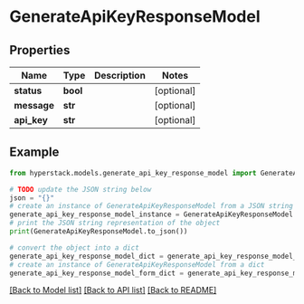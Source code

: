 # GenerateApiKeyResponseModel


## Properties

Name | Type | Description | Notes
------------ | ------------- | ------------- | -------------
**status** | **bool** |  | [optional] 
**message** | **str** |  | [optional] 
**api_key** | **str** |  | [optional] 

## Example

```python
from hyperstack.models.generate_api_key_response_model import GenerateApiKeyResponseModel

# TODO update the JSON string below
json = "{}"
# create an instance of GenerateApiKeyResponseModel from a JSON string
generate_api_key_response_model_instance = GenerateApiKeyResponseModel.from_json(json)
# print the JSON string representation of the object
print(GenerateApiKeyResponseModel.to_json())

# convert the object into a dict
generate_api_key_response_model_dict = generate_api_key_response_model_instance.to_dict()
# create an instance of GenerateApiKeyResponseModel from a dict
generate_api_key_response_model_form_dict = generate_api_key_response_model.from_dict(generate_api_key_response_model_dict)
```
[[Back to Model list]](../README.md#documentation-for-models) [[Back to API list]](../README.md#documentation-for-api-endpoints) [[Back to README]](../README.md)


